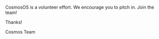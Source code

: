 CosmosOS is a volunteer effort. We encourage you to pitch in. Join the team!


Thanks!

Cosmos Team
